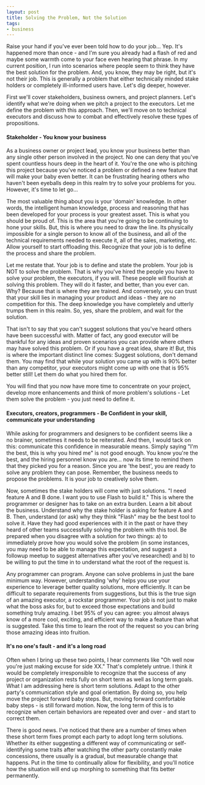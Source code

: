 ```yaml
---
layout: post
title: Solving the Problem, Not the Solution
tags:
- business
---
```


Raise your hand if you've ever been told how to do your job... Yep.  It's happened more than once - and I'm sure you already had a flash of red and maybe some warmth come to your face even hearing that phrase.  In my current position, I run into scenarios where people seem to think they have the best solution for the problem.  And, you know, they may be right, but it's not their job.  This is generally a problem that either technically minded stake holders or completely ill-informed users have.  Let's dig deeper, however.

First we'll cover stakeholders, business owners, and project planners.  Let's identify what we're doing when we pitch a project to the executors.  Let me define the problem with this approach.  Then, we'll move on to technical executors and discuss how to combat and effectively resolve these types of propositions.



#### Stakeholder - You know your business


As a business owner or project lead, you know your business better than any single other person involved in the project.  No one can deny that you've spent countless hours deep in the heart of it.  You're the one who is pitching this project because you've noticed a problem or defined a new feature that will make your baby even better.  It can be frustrating hearing others who haven't been eyeballs deep in this realm try to solve your problems for you.  However, it's time to let go...

The most valuable thing about you is your 'domain' knowledge.  In other words, the intelligent human knowledge, process and reasoning that has been developed for your process is your greatest asset.  This is what you should be proud of.  This is the area that you're going to be continuing to hone your skills.  But, this is where you need to draw the line.  Its physically impossible for a single person to know all of the business, and all of the technical requirements needed to execute it, all of the sales, marketing, etc.  Allow yourself to start offloading this.  Recognize that your job is to define the process and share the problem.  

Let me restate that.  Your job is to define and state the problem. Your job is NOT to solve the problem.  That is why you've hired the people you have to solve your problem, the executors, if you will.  These people will flourish at solving this problem.  They will do it faster, and better, than you ever can. Why?  Because that is where they are trained.  And conversely, you can trust that your skill lies in managing your product and ideas - they are no competition for this.  The deep knowledge you have completely and utterly trumps them in this realm.  So, yes, share the problem, and wait for the solution.

That isn't to say that you can't suggest solutions that you've heard others have been successful with.  Matter of fact, any good executor will be thankful for any ideas and proven scenarios you can provide where others may have solved this problem. Or if you have a great idea, share it!  But, this is where the important distinct line comes: Suggest solutions, don't demand them.  You may find that while your solution you came up with is 90% better than any competitor, your executors might come up with one that is 95% better still!  Let them do what you hired them for.

You will find that you now have more time to concentrate on your project, develop more enhancements and think of more problem's solutions - Let them solve the problem - you just need to define it.



#### Executors, creators, programmers - Be Confident in your skill, communicate your understanding


While asking for programmers and designers to be confident seems like a no brainer, sometimes it needs to be reiterated.  And then, I would tack on this: communicate this confidence in measurable means.  Simply saying "I'm the best, this is why you hired me" is not good enough.  You know you're the best, and the hiring personnel know you are... now its time to remind them that they picked you for a reason.  Since you are 'the best', you are ready to solve any problem they can pose.  Remember, the business needs to propose the problems.  It is your job to creatively solve them.

Now, sometimes the stake holders will come with just solutions.  "I need feature A and B done.  I want you to use Flash to build it."  This is where the programmer or designer has to take on an extra burden.  Learn a bit about the business.  Understand why the stake holder is asking for feature A and B.  Then, understand (or ask) why they think "Flash" may be the best tool to solve it.  Have they had good experiences with it in the past or have they heard of other teams successfully solving the problem with this tool.  Be prepared when you disagree with a solution for two things: a) to immediately prove how you would solve the problem (in some instances, you may need to be able to manage this expectation, and suggest a followup meetup to suggest alternatives after you've researched) and b) to be willing to put the time in to understand what the root of the request is.

Any programmer can program.  Anyone can solve problems in just the bare minimum way.  However, understanding 'why' helps you use your experience to leverage better quality solutions, more efficiently.  It can be difficult to separate requirements from suggestions, but this is the true sign of an amazing executor, a rockstar programmer.  Your job is not just to make what the boss asks for, but to exceed those expectations and build something truly amazing.  I bet 95% of you can agree: you almost always know of a more cool, exciting, and efficient way to make a feature than what is suggested.  Take this time to learn the root of the request so you can bring those amazing ideas into fruition.



#### It's no one's fault - and it's a long road


Often when I bring up these two points, I hear comments like "Oh well now you're just making excuse for side XX."  That's completely untrue.  I think it would be completely irresponsible to recognize that the success of any project or organization rests fully on short term as well as long term goals.  What I am addressing here is short term solutions.  Adapt to the other party's communication style and goal orientation.  By doing so, you help move the project forward baby steps.  But, moving forward comfortable baby steps - is still forward motion.  Now, the long term of this is to recognize when certain behaviors are repeated over and over - and start to correct them.  

There is good news.  I've noticed that there are a number of times when these short term fixes prompt each party to adopt long term solutions.  Whether its either suggesting a different way of communicating or self-identifying some traits after watching the other party constantly make concessions, there usually is a gradual, but measurable change that happens.  Put in the time to continually allow for flexibility, and you'll notice how the situation will end up morphing to something that fits better permanently.
